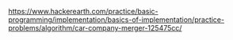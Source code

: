 https://www.hackerearth.com/practice/basic-programming/implementation/basics-of-implementation/practice-problems/algorithm/car-company-merger-125475cc/
